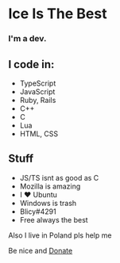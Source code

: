 # Ice Is The Best
### I'm a dev.
## I code in: 
- TypeScript
- JavaScript
- Ruby, Rails
- C++
- C
- Lua
- HTML, CSS
## Stuff
- JS/TS isnt as good as C
- Mozilla is amazing
- I ❤️ Ubuntu
- Windows is trash
- Blicy#4291
- Free always the best

Also
I live in Poland pls help me

Be nice and
[Donate](https://paypal.me/carordev)
